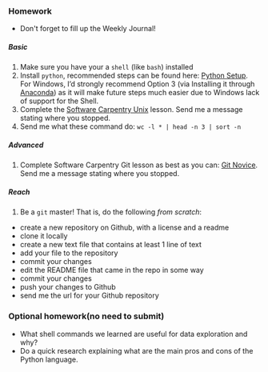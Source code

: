 ### Homework
* Don't forget to fill up the Weekly Journal! 

##### Basic
1. Make sure you have your a `shell` (like `bash`) installed
2. Install `python`, recommended steps can be found here: [Python Setup](http://swcarpentry.github.io/python-novice-inflammation/setup/). For Windows, I’d strongly recommend Option 3 (via Installing it through [Anaconda](https://www.anaconda.com/distribution/)) as it will make future steps much easier due to Windows lack of support for the Shell.
3. Complete the [Software Carpentry Unix](https://swcarpentry.github.io/shell-novice/) lesson. Send me a message stating where you stopped.
4. Send me what these command do: 
   `wc -l * | head -n 3 | sort -n`
   
##### Advanced
1. Complete Software Carpentry Git lesson as best as you can: [Git Novice](http://swcarpentry.github.io/git-novice/). Send me a message stating where you stopped.
  
##### Reach
1. Be a `git` master! That is, do the following *from scratch*:
  * create a new repository on Github, with a license and a readme
  * clone it locally
  * create a new text file that contains at least 1 line of text
  * add your file to the repository
  * commit your changes
  * edit the README file that came in the repo in some way
  * commit your changes
  * push your changes to Github
  * send me the url for your Github repository
  
### Optional homework(no need to submit)
* What shell commands we learned are useful for data exploration and why?
* Do a quick research explaining what are the main pros and cons of the Python language.
